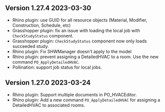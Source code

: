 ## Version 1.27.4 2023-03-30
- Rhino plugin: use GUID for all resource objects (Material, Modifier, Construction, Schedule, etc)
- Grasshopper plugin: fix an issue with loading the local job with `CheckStudyStatus` component.
- Grasshopper plugin: `CheckStudyStatus` component now only loads succeeded study.
- Rhino plugin: Fix SHWManager doesn't apply to the model
- Rhino plugin: prevent assigning a DetailedHVAC to a room. Use the new command `PO_ApplyDetailedHVAC`.
- Pollination: support job status for local jobs.

## Version 1.27.0 2023-03-24
- Rhino plugin: Support multiple documents in PO_HVACEditor.
- Rhino plugin: Add a new command `PO_ApplyDetailedHVAC` for assigning a DetailedHVAC to associated rooms.
